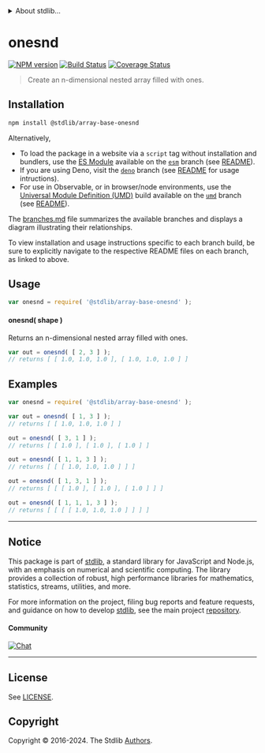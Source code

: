 <!--

@license Apache-2.0

Copyright (c) 2023 The Stdlib Authors.

Licensed under the Apache License, Version 2.0 (the "License");
you may not use this file except in compliance with the License.
You may obtain a copy of the License at

   http://www.apache.org/licenses/LICENSE-2.0

Unless required by applicable law or agreed to in writing, software
distributed under the License is distributed on an "AS IS" BASIS,
WITHOUT WARRANTIES OR CONDITIONS OF ANY KIND, either express or implied.
See the License for the specific language governing permissions and
limitations under the License.

-->


<details>
  <summary>
    About stdlib...
  </summary>
  <p>We believe in a future in which the web is a preferred environment for numerical computation. To help realize this future, we've built stdlib. stdlib is a standard library, with an emphasis on numerical and scientific computation, written in JavaScript (and C) for execution in browsers and in Node.js.</p>
  <p>The library is fully decomposable, being architected in such a way that you can swap out and mix and match APIs and functionality to cater to your exact preferences and use cases.</p>
  <p>When you use stdlib, you can be absolutely certain that you are using the most thorough, rigorous, well-written, studied, documented, tested, measured, and high-quality code out there.</p>
  <p>To join us in bringing numerical computing to the web, get started by checking us out on <a href="https://github.com/stdlib-js/stdlib">GitHub</a>, and please consider <a href="https://opencollective.com/stdlib">financially supporting stdlib</a>. We greatly appreciate your continued support!</p>
</details>

# onesnd

[![NPM version][npm-image]][npm-url] [![Build Status][test-image]][test-url] [![Coverage Status][coverage-image]][coverage-url] <!-- [![dependencies][dependencies-image]][dependencies-url] -->

> Create an n-dimensional nested array filled with ones.

<!-- Section to include introductory text. Make sure to keep an empty line after the intro `section` element and another before the `/section` close. -->

<section class="intro">

</section>

<!-- /.intro -->

<!-- Package usage documentation. -->

<section class="installation">

## Installation

```bash
npm install @stdlib/array-base-onesnd
```

Alternatively,

-   To load the package in a website via a `script` tag without installation and bundlers, use the [ES Module][es-module] available on the [`esm`][esm-url] branch (see [README][esm-readme]).
-   If you are using Deno, visit the [`deno`][deno-url] branch (see [README][deno-readme] for usage intructions).
-   For use in Observable, or in browser/node environments, use the [Universal Module Definition (UMD)][umd] build available on the [`umd`][umd-url] branch (see [README][umd-readme]).

The [branches.md][branches-url] file summarizes the available branches and displays a diagram illustrating their relationships.

To view installation and usage instructions specific to each branch build, be sure to explicitly navigate to the respective README files on each branch, as linked to above.

</section>

<section class="usage">

## Usage

```javascript
var onesnd = require( '@stdlib/array-base-onesnd' );
```

#### onesnd( shape )

Returns an n-dimensional nested array filled with ones.

```javascript
var out = onesnd( [ 2, 3 ] );
// returns [ [ 1.0, 1.0, 1.0 ], [ 1.0, 1.0, 1.0 ] ]
```

</section>

<!-- /.usage -->

<!-- Package usage notes. Make sure to keep an empty line after the `section` element and another before the `/section` close. -->

<section class="notes">

</section>

<!-- /.notes -->

<!-- Package usage examples. -->

<section class="examples">

## Examples

<!-- eslint no-undef: "error" -->

```javascript
var onesnd = require( '@stdlib/array-base-onesnd' );

var out = onesnd( [ 1, 3 ] );
// returns [ [ 1.0, 1.0, 1.0 ] ]

out = onesnd( [ 3, 1 ] );
// returns [ [ 1.0 ], [ 1.0 ], [ 1.0 ] ]

out = onesnd( [ 1, 1, 3 ] );
// returns [ [ [ 1.0, 1.0, 1.0 ] ] ]

out = onesnd( [ 1, 3, 1 ] );
// returns [ [ [ 1.0 ], [ 1.0 ], [ 1.0 ] ] ]

out = onesnd( [ 1, 1, 1, 3 ] );
// returns [ [ [ [ 1.0, 1.0, 1.0 ] ] ] ]
```

</section>

<!-- /.examples -->

<!-- Section to include cited references. If references are included, add a horizontal rule *before* the section. Make sure to keep an empty line after the `section` element and another before the `/section` close. -->

<section class="references">

</section>

<!-- /.references -->

<!-- Section for related `stdlib` packages. Do not manually edit this section, as it is automatically populated. -->

<section class="related">

</section>

<!-- /.related -->

<!-- Section for all links. Make sure to keep an empty line after the `section` element and another before the `/section` close. -->


<section class="main-repo" >

* * *

## Notice

This package is part of [stdlib][stdlib], a standard library for JavaScript and Node.js, with an emphasis on numerical and scientific computing. The library provides a collection of robust, high performance libraries for mathematics, statistics, streams, utilities, and more.

For more information on the project, filing bug reports and feature requests, and guidance on how to develop [stdlib][stdlib], see the main project [repository][stdlib].

#### Community

[![Chat][chat-image]][chat-url]

---

## License

See [LICENSE][stdlib-license].


## Copyright

Copyright &copy; 2016-2024. The Stdlib [Authors][stdlib-authors].

</section>

<!-- /.stdlib -->

<!-- Section for all links. Make sure to keep an empty line after the `section` element and another before the `/section` close. -->

<section class="links">

[npm-image]: http://img.shields.io/npm/v/@stdlib/array-base-onesnd.svg
[npm-url]: https://npmjs.org/package/@stdlib/array-base-onesnd

[test-image]: https://github.com/stdlib-js/array-base-onesnd/actions/workflows/test.yml/badge.svg?branch=v0.2.1
[test-url]: https://github.com/stdlib-js/array-base-onesnd/actions/workflows/test.yml?query=branch:v0.2.1

[coverage-image]: https://img.shields.io/codecov/c/github/stdlib-js/array-base-onesnd/main.svg
[coverage-url]: https://codecov.io/github/stdlib-js/array-base-onesnd?branch=main

<!--

[dependencies-image]: https://img.shields.io/david/stdlib-js/array-base-onesnd.svg
[dependencies-url]: https://david-dm.org/stdlib-js/array-base-onesnd/main

-->

[chat-image]: https://img.shields.io/gitter/room/stdlib-js/stdlib.svg
[chat-url]: https://app.gitter.im/#/room/#stdlib-js_stdlib:gitter.im

[stdlib]: https://github.com/stdlib-js/stdlib

[stdlib-authors]: https://github.com/stdlib-js/stdlib/graphs/contributors

[umd]: https://github.com/umdjs/umd
[es-module]: https://developer.mozilla.org/en-US/docs/Web/JavaScript/Guide/Modules

[deno-url]: https://github.com/stdlib-js/array-base-onesnd/tree/deno
[deno-readme]: https://github.com/stdlib-js/array-base-onesnd/blob/deno/README.md
[umd-url]: https://github.com/stdlib-js/array-base-onesnd/tree/umd
[umd-readme]: https://github.com/stdlib-js/array-base-onesnd/blob/umd/README.md
[esm-url]: https://github.com/stdlib-js/array-base-onesnd/tree/esm
[esm-readme]: https://github.com/stdlib-js/array-base-onesnd/blob/esm/README.md
[branches-url]: https://github.com/stdlib-js/array-base-onesnd/blob/main/branches.md

[stdlib-license]: https://raw.githubusercontent.com/stdlib-js/array-base-onesnd/main/LICENSE

</section>

<!-- /.links -->
